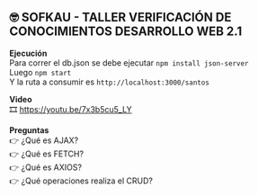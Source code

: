 ## :nerd_face: SOFKAU - TALLER VERIFICACIÓN DE CONOCIMIENTOS DESARROLLO WEB 2.1


**Ejecución**  
Para correr el db.json se debe ejecutar `npm install json-server`  
Luego `npm start`  
Y la ruta a consumir es `http://localhost:3000/santos`

**Video**  
:film_strip: https://youtu.be/7x3b5cu5_LY

**Preguntas**  
:point_right: ¿Qué es AJAX?  
:point_right: ¿Qué es FETCH?  
:point_right: ¿Qué es AXIOS?  
:point_right: ¿Qué operaciones realiza el CRUD?  
